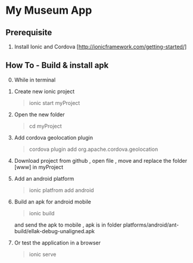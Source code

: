 My Museum App
========================
Prerequisite
----------------------------
1. Install Ionic and Cordova [http://ionicframework.com/getting-started/]

How To - Build & install apk
----------------------------

0. While in terminal

1. Create new ionic project 
   > ionic start myProject

2. Open the new folder
   > cd myProject

3. Add cordova geolocation plugin
   > cordova plugin add org.apache.cordova.geolocation

4. Download project from github , open file , move and replace the folder [www] in myProject

5. Add an android platform
   > ionic platfrom add android

6. Build an apk for android mobile
   > ionic build

   and send the apk to mobile , apk is in folder platforms/android/ant-build/ellak-debug-unaligned.apk

7. Or test the application in a browser
   > ionic serve

